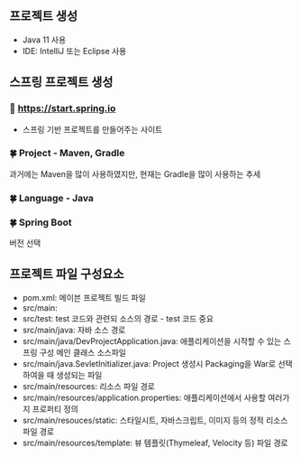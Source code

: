 ## 프로젝트 생성

- Java 11 사용
- IDE: IntelliJ 또는 Eclipse 사용

## 스프링 프로젝트 생성

### :paperclip: https://start.spring.io

- 스프링 기반 프로젝트를 만들어주는 사이트

### :four_leaf_clover: Project - Maven, Gradle

과거에는 Maven을 많이 사용하였지만, 현재는 Gradle을 많이 사용하는 추세

### :four_leaf_clover: Language - Java

### :four_leaf_clover: Spring Boot

버전 선택

## 프로젝트 파일 구성요소

- pom.xml: 메이븐 프로젝트 빌드 파일
- src/main:
- src/test: test 코드와 관련되 소스의 경로 - test 코드 중요
- src/main/java: 자바 소스 경로
- src/main/java/DevProjectApplication.java: 애플리케이션을 시작할 수 있는 스프링 구성 메인 클래스 소스파일
- src/main/java.SevletInitializer.java: Project 생성시 Packaging을 War로 선택하여을 때 생성되는 파일
- src/main/resources: 리소스 파일 경로
- src/main/resources/application.properties: 애플리케이션에서 사용할 여러가지 프로퍼티 정의
- src/main/resouces/static: 스타일시트, 자바스크립트, 이미지 등의 정적 리소스 파일 경로
- src/main/resources/template: 뷰 템플릿(Thymeleaf, Velocity 등) 파일 경로
